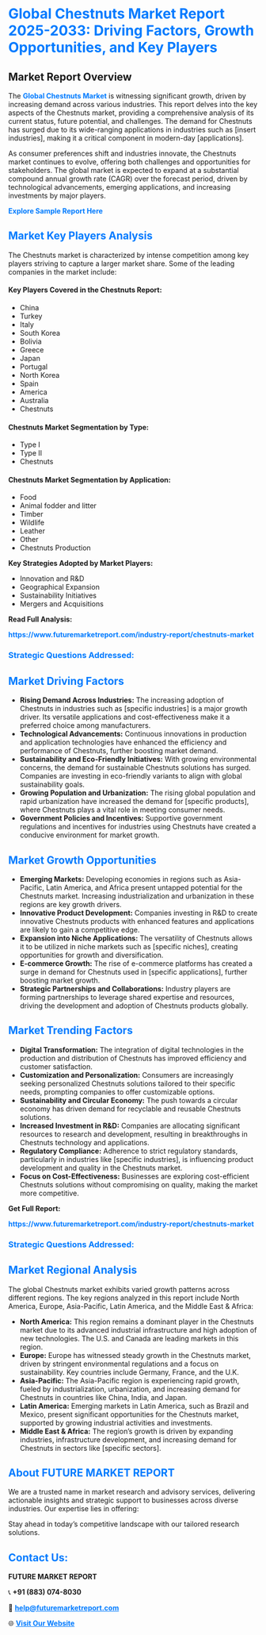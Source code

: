 <h1 style="color: #007BFF;">Global Chestnuts Market Report 2025-2033: Driving Factors, Growth Opportunities, and Key Players</h1>

<section id="overview">
<h2>Market Report Overview</h2>
<p>The <a href="https://www.futuremarketreport.com/industry-report/chestnuts-market" style="color: #007BFF; text-decoration: none;"><strong>Global Chestnuts Market</strong></a> is witnessing significant growth, driven by increasing demand across various industries. This report delves into the key aspects of the Chestnuts market, providing a comprehensive analysis of its current status, future potential, and challenges. The demand for Chestnuts has surged due to its wide-ranging applications in industries such as [insert industries], making it a critical component in modern-day [applications].</p>
<p>As consumer preferences shift and industries innovate, the Chestnuts market continues to evolve, offering both challenges and opportunities for stakeholders. The global market is expected to expand at a substantial compound annual growth rate (CAGR) over the forecast period, driven by technological advancements, emerging applications, and increasing investments by major players.</p>
</section>

<section id="overview">
<p><a href="https://www.futuremarketreport.com/request-sample/reportId=108519" style="color: #007BFF; text-decoration: none;"><strong>Explore Sample Report Here</strong></a></p>
</section>

<section id="key-players">
<h2 style="color: #007BFF;">Market Key Players Analysis</h2>
<p>The Chestnuts market is characterized by intense competition among key players striving to capture a larger market share. Some of the leading companies in the market include:</p>
<h4>Key Players Covered in the Chestnuts Report:</h4>
<ul><li>China</li><li>Turkey</li><li>Italy</li><li>South Korea</li><li>Bolivia</li><li>Greece</li><li>Japan</li><li>Portugal</li><li>North Korea</li><li>Spain</li><li>America</li><li>Australia</li><li>Chestnuts</li></ul>
<h4>Chestnuts Market Segmentation by Type:</h4>
<ul><li>Type I</li><li>Type II</li><li>Chestnuts</li></ul>

<h4>Chestnuts Market Segmentation by Application:</h4>
<ul><li>Food</li><li>Animal fodder and litter</li><li>Timber</li><li>Wildlife</li><li>Leather</li><li>Other</li><li>Chestnuts Production</li></ul>
<p><strong>Key Strategies Adopted by Market Players:</strong></p>
<ul>
<li>Innovation and R&D</li>
<li>Geographical Expansion</li>
<li>Sustainability Initiatives</li>
<li>Mergers and Acquisitions</li>
</ul>
</section>

<section>
<p><strong>Read Full Analysis: </strong></p><a href="https://www.futuremarketreport.com/industry-report/chestnuts-market" style="color: #007BFF; text-decoration: none;"><strong>https://www.futuremarketreport.com/industry-report/chestnuts-market</strong></a>
<h3 style="color: #007BFF;">Strategic Questions Addressed:</h3>
</section>

<section id="driving-factors">
<h2 style="color: #007BFF;">Market Driving Factors</h2>
<ul>
<li><strong>Rising Demand Across Industries:</strong> The increasing adoption of Chestnuts in industries such as [specific industries] is a major growth driver. Its versatile applications and cost-effectiveness make it a preferred choice among manufacturers.</li>
<li><strong>Technological Advancements:</strong> Continuous innovations in production and application technologies have enhanced the efficiency and performance of Chestnuts, further boosting market demand.</li>
<li><strong>Sustainability and Eco-Friendly Initiatives:</strong> With growing environmental concerns, the demand for sustainable Chestnuts solutions has surged. Companies are investing in eco-friendly variants to align with global sustainability goals.</li>
<li><strong>Growing Population and Urbanization:</strong> The rising global population and rapid urbanization have increased the demand for [specific products], where Chestnuts plays a vital role in meeting consumer needs.</li>
<li><strong>Government Policies and Incentives:</strong> Supportive government regulations and incentives for industries using Chestnuts have created a conducive environment for market growth.</li>
</ul>
</section>

<section id="growth-opportunities">
<h2 style="color: #007BFF;">Market Growth Opportunities</h2>
<ul>
<li><strong>Emerging Markets:</strong> Developing economies in regions such as Asia-Pacific, Latin America, and Africa present untapped potential for the Chestnuts market. Increasing industrialization and urbanization in these regions are key growth drivers.</li>
<li><strong>Innovative Product Development:</strong> Companies investing in R&D to create innovative Chestnuts products with enhanced features and applications are likely to gain a competitive edge.</li>
<li><strong>Expansion into Niche Applications:</strong> The versatility of Chestnuts allows it to be utilized in niche markets such as [specific niches], creating opportunities for growth and diversification.</li>
<li><strong>E-commerce Growth:</strong> The rise of e-commerce platforms has created a surge in demand for Chestnuts used in [specific applications], further boosting market growth.</li>
<li><strong>Strategic Partnerships and Collaborations:</strong> Industry players are forming partnerships to leverage shared expertise and resources, driving the development and adoption of Chestnuts products globally.</li>
</ul>
</section>

<section id="trending-factors">
<h2 style="color: #007BFF;">Market Trending Factors</h2>
<ul>
<li><strong>Digital Transformation:</strong> The integration of digital technologies in the production and distribution of Chestnuts has improved efficiency and customer satisfaction.</li>
<li><strong>Customization and Personalization:</strong> Consumers are increasingly seeking personalized Chestnuts solutions tailored to their specific needs, prompting companies to offer customizable options.</li>
<li><strong>Sustainability and Circular Economy:</strong> The push towards a circular economy has driven demand for recyclable and reusable Chestnuts solutions.</li>
<li><strong>Increased Investment in R&D:</strong> Companies are allocating significant resources to research and development, resulting in breakthroughs in Chestnuts technology and applications.</li>
<li><strong>Regulatory Compliance:</strong> Adherence to strict regulatory standards, particularly in industries like [specific industries], is influencing product development and quality in the Chestnuts market.</li>
<li><strong>Focus on Cost-Effectiveness:</strong> Businesses are exploring cost-efficient Chestnuts solutions without compromising on quality, making the market more competitive.</li>
</ul>
</section>

<section>
<p><strong>Get Full Report: </strong></p><a href="https://www.futuremarketreport.com/industry-report/chestnuts-market" style="color: #007BFF; text-decoration: none;"><strong>https://www.futuremarketreport.com/industry-report/chestnuts-market</strong></a>
<h3 style="color: #007BFF;">Strategic Questions Addressed:</h3>
</section>


<section id="regional-analysis">
<h2 style="color: #007BFF;">Market Regional Analysis</h2>
<p>The global Chestnuts market exhibits varied growth patterns across different regions. The key regions analyzed in this report include North America, Europe, Asia-Pacific, Latin America, and the Middle East & Africa:</p>
<ul>
<li><strong>North America:</strong> This region remains a dominant player in the Chestnuts market due to its advanced industrial infrastructure and high adoption of new technologies. The U.S. and Canada are leading markets in this region.</li>
<li><strong>Europe:</strong> Europe has witnessed steady growth in the Chestnuts market, driven by stringent environmental regulations and a focus on sustainability. Key countries include Germany, France, and the U.K.</li>
<li><strong>Asia-Pacific:</strong> The Asia-Pacific region is experiencing rapid growth, fueled by industrialization, urbanization, and increasing demand for Chestnuts in countries like China, India, and Japan.</li>
<li><strong>Latin America:</strong> Emerging markets in Latin America, such as Brazil and Mexico, present significant opportunities for the Chestnuts market, supported by growing industrial activities and investments.</li>
<li><strong>Middle East & Africa:</strong> The region’s growth is driven by expanding industries, infrastructure development, and increasing demand for Chestnuts in sectors like [specific sectors].</li>
</ul>
</section>

<footer>
<h2 style="color: #007BFF;">About FUTURE MARKET REPORT</h2>
<p>We are a trusted name in market research and advisory services, delivering actionable insights and strategic support to businesses across diverse industries. Our expertise lies in offering:</p>

<p>Stay ahead in today’s competitive landscape with our tailored research solutions.</p>

<h2 style="color: #007BFF;">Contact Us:</h2>
<p><strong>FUTURE MARKET REPORT</strong></p>
<p>📞 <strong>+91 (883) 074-8030</strong></p>
<p>📧 <strong><a href="mailto:help@futuremarketreport.com" style="color: #007BFF;">help@futuremarketreport.com</a></strong></p>
<p>🌐 <strong><a href="https://www.futuremarketreport.com/" style="color: #007BFF;">Visit Our Website</a></strong></p>
</footer>